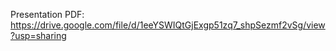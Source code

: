 Presentation PDF: https://drive.google.com/file/d/1eeYSWIQtGjExgp51zq7_shpSezmf2vSg/view?usp=sharing

